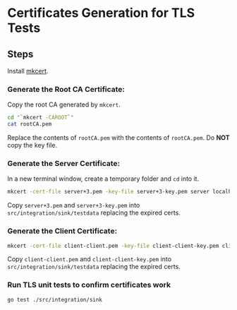 # Certificates Generation for TLS Tests

## Steps

Install [mkcert](https://formulae.brew.sh/formula/mkcert).

### Generate the Root CA Certificate:

Copy the root CA generated by `mkcert`.

```bash
cd "`mkcert -CAROOT`"
cat rootCA.pem
```

Replace the contents of `rootCA.pem` with the contents of `rootCA.pem`. Do **NOT** copy the key file.

### Generate the Server Certificate:

In a new terminal window, create a temporary folder and `cd` into it.

```bash
mkcert -cert-file server+3.pem -key-file server+3-key.pem server localhost 127.0.0.1 ::1
```

Copy `server+3.pem` and `server+3-key.pem` into `src/integration/sink/testdata` replacing the expired certs.

### Generate the Client Certificate:

```bash
mkcert -cert-file client-client.pem -key-file client-client-key.pem client
```

Copy `client-client.pem` and `client-client-key.pem` into `src/integration/sink/testdata` replacing the expired certs.

### Run TLS unit tests to confirm certificates work

```bash
go test ./src/integration/sink
```
